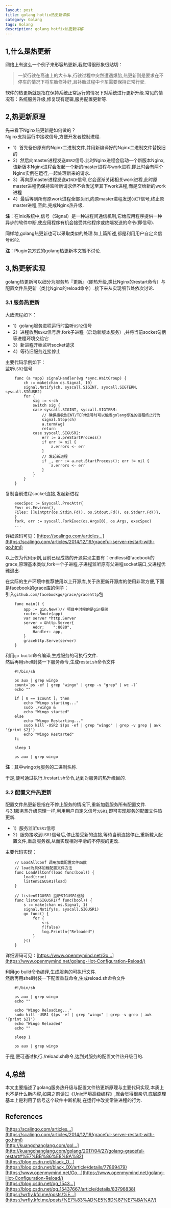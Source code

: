 ```yaml
---
layout: post
title: golang hotfix热更新详解
category: Golang
tags: Golang
description: golang hotfix热更新详解
---
```


1,什么是热更新
--------

网络上有这么一个例子来形容热更新,我觉得很形象很贴切：

> 一架行驶在高速上的大卡车,行驶过程中突然遭遇爆胎,热更新则是要求在不停车的情况下将车胎修补好,且补胎过程中卡车需要保持正常行驶.

软件的热更新就是指在保持系统正常运行的情况下对系统进行更新升级.常见的情况有：系统服务升级,修复现有逻辑,服务配置更新等.

2,热更新原理
-------

先来看下Nginx热更新是如何做的？  
Nginx支持运行中接收信号,方便开发者控制进程.

*   1）首先备份原有的Nginx二进制文件,并用新编译好的Nginx二进制文件替换旧的
*   2）然后向master进程发送`USR2`信号.此时Nginx进程会启动一个新版本Nginx,该新版本Nginx进程会发起一个新的master进程与work进程.即此时会有两个Nginx实例在运行,一起处理新来的请求.
*   3）再向原master进程发送`WINCH`信号,它会逐渐关闭相关work进程,此时原master进程仍保持监听新请求但不会发送至其下work进程,而是交给新的work进程
*   4）最后等到所有原work进程全部关闭,向原master进程发送`QUIT`信号,终止原master进程,至此,完成Nginx热升级.

**注**：在lnix系统中,信号（Signal）是一种进程间通信机制,它给应用程序提供一种异步的软件中断,使应用程序有机会接受其他程序或终端发送的命令(即信号).

同样地,golang热更新也可以采取类似的处理.如上篇所述,都是利用用户自定义信号`USR2`.

**注**：Plugin包方式的golang热更新本文暂不讨论.

3,热更新实现
-------

golang热更新可以细分为服务热『更新』（即热升级,类比Nginx的restart命令）与配置文件热更新（类比Nginx的reload命令）.接下来从实现细节处依次讨论.

### 3.1 服务热更新

大致流程如下：

*   1）golang服务进程运行时监听`USR2`信号
*   2）进程收到`USR2`信号后,fork子进程（启动新版本服务）,并将当前socket句柄等进程环境交给它
*   3）新进程开始监听socket请求
*   4）等待旧服务连接停止

主要代码示例如下：  
监听`USR2`信号


        func (a *app) signalHandler(wg *sync.WaitGroup) {
            ch := make(chan os.Signal, 10)
            signal.Notify(ch, syscall.SIGINT, syscall.SIGTERM, syscall.SIGUSR2)
            for {
                sig := <-ch
                switch sig {
                case syscall.SIGINT, syscall.SIGTERM:
                    // 确保接收到INT/TERM信号时可以触发golang标准的进程终止行为
                    signal.Stop(ch)
                    a.term(wg)
                    return
                case syscall.SIGUSR2:
                    err := a.preStartProcess()
                    if err != nil {
                        a.errors <- err
                    }
                    // 发起新进程
                    if _, err := a.net.StartProcess(); err != nil {
                        a.errors <- err
                    }
                }
            }
        }


复制当前进程socket连接,发起新进程


        execSpec := &syscall.ProcAttr{
        Env: os.Environ(),
        Files: []uintptr{os.Stdin.Fd(), os.Stdout.Fd(), os.Stderr.Fd()},
        }
        fork, err := syscall.ForkExec(os.Args[0], os.Args, execSpec)
        ...


详细源码可见：[https://scalingo.com/articles…](https://scalingo.com/articles/2014/12/19/graceful-server-restart-with-go.html)

以上仅为代码示例,目前已经成熟的开源实现主要有：endless和facebook的grace,原理基本类似,fork一个子进程,子进程监听原有父进程socket端口,父进程优雅退出.

在实际的生产环境中推荐使用以上开源库,关于热更新开源库的使用非常方便,下面是facebook的grace库的例子：  
引入`github.com/facebookgo/grace/gracehttp`包


        func main() {
            app := gin.New()// 项目中时候的是gin框架
            router.Route(app)
            var server *http.Server
            server = &http.Server{
                Addr:    ":8080",
                Handler: app,
            }
            gracehttp.Serve(server)
        }


利用`go build`命令编译,生成服务的可执行文件.  
然后再用shell封装一下服务命令,生成restat.sh命令文件

        #!/bin/sh
    
        ps aux | grep wingo
        count=`ps -ef | grep "wingo" | grep -v "grep" | wc -l`
        echo ""
    
        if [ 0 == $count ]; then
            echo "Wingo starting..."
            sudo ./wingo &
            echo "Wingo started"
        else
            echo "Wingo Restarting..."
            sudo kill -USR2 $(ps -ef | grep "wingo" | grep -v grep | awk '{print $2}')
            echo "Wingo Restarted"
        fi
    
        sleep 1
    
        ps aux | grep wingo


**注**：其中wingo为服务的二进制名称.

于是,便可通过执行./restart.sh命令,达到对服务的热升级目的.

### 3.2 配置文件热更新

配置文件热更新是指在不停止服务的情况下,重新加载服务所有配置文件.  
与3.1服务热升级原理一样,利用用户自定义信号:`USR1`,即可实现服务的配置文件热更新.

*   1）服务监听`USR1`信号
*   2）服务接收到`USR1`信号后,停止接受新的连接,等待当前连接停止,重新载入配置文件,重启服务器,从而实现相对平滑的不停服的更改.

主要代码实现：

        // LoadAllConf 调用加载配置文件函数
        // load为具体加载配置文件方法
        func LoadAllConf(load func(bool)) {
            load(true)
            listenSIGUSR1(load)
        }
    
        // listenSIGUSR1 监听SIGUSR1信号
        func listenSIGUSR1(f func(bool)) {
            s := make(chan os.Signal, 1)
            signal.Notify(s, syscall.SIGUSR1)
            go func() {
                for {
                    <-s
                    f(false)
                    log.Println("Reloaded")
                }
            }()
        }


详细源码可见：[https://www.openmymind.net/Go…](https://www.openmymind.net/golang-Hot-Configuration-Reload/)

利用go build命令编译,生成服务的可执行文件.  
然后再用shell封装一下配置重载命令,生成reload.sh命令文件


        #!/bin/sh
    
        ps aux | grep wingo
        echo ""
    
        echo "Wingo Reloading..."
        sudo kill -USR1 $(ps -ef | grep "wingo" | grep -v grep | awk '{print $2}')
        echo "Wingo Reloaded"
        echo ""
    
        sleep 1
    
        ps aux | grep wingo



于是,便可通过执行./reload.sh命令,达到对服务的配置文件热升级目的.

4,总结
----

本文主要描述了golang服务热升级与配置文件热更新原理与主要代码实现,本质上也不是什么新内容,如果之前读过《Unix环境高级编程》,就会觉得很亲切.底层原理基本上是利用了信号这个软件中断机制,在运行中改变常驻进程的行为.

References
----------

[https://scalingo.com/articles…](https://scalingo.com/articles/2014/12/19/graceful-server-restart-with-go.html)  
[http://kuangchanglang.com/gol…](http://kuangchanglang.com/golang/2017/04/27/golang-graceful-restart#%E7%BB%86%E8%8A%82)  
[https://blog.csdn.net/black_O…](https://blog.csdn.net/black_OX/article/details/77869479)  
[https://www.openmymind.net/Go…](https://www.openmymind.net/golang-Hot-Configuration-Reload/)  
[https://blog.csdn.net/qq_1543…](https://blog.csdn.net/qq_15437667/article/details/83796838)  
[https://wrfly.kfd.me/posts/%E…](https://wrfly.kfd.me/posts/%E7%83%AD%E5%8D%87%E7%BA%A7/)

